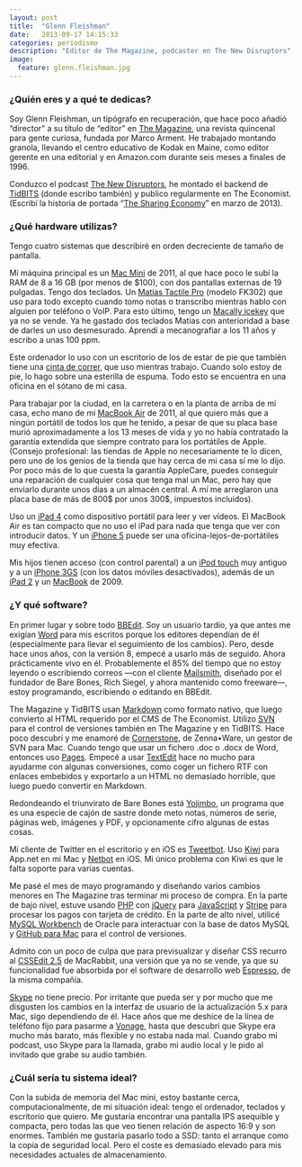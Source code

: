 ```yaml
---
layout: post
title:  "Glenn Fleishman"
date:   2013-09-17 14:15:33
categories: periodismo
description: "Editor de The Magazine, podcaster en The New Disruptors"
image:
  feature: glenn.fleishman.jpg
---
```


### ¿Quién eres y a qué te dedicas?

Soy Glenn Fleishman, un tipógrafo en recuperación, que hace poco añadió
“director” a su título de “editor” en [The Magazine][the-magazine], una revista
quincenal para gente curiosa, fundada por Marco Arment. He trabajado montando
granola, llevando el centro educativo de Kodak en Maine, como editor gerente
en una editorial y en Amazon.com durante seis meses a finales de 1996.

Conduzco el podcast [The New Disruptors][the-new-disruptors], he montado el
backend de [TidBITS][tidbits] (donde escribo también) y publico regularmente en
The Economist. (Escribí la historia de portada
“[The Sharing Economy][the-sharing-economy]” en marzo de 2013).

[the-magazine]: http://the-magazine.org/
[the-new-disruptors]: http://muleradio.net/newdisruptors
[tidbits]: http://tidbits.com/
[the-sharing-economy]: http://www.economist.com/news/technology-quarterly/21572914-collaborative-consumption-technology-makes-it-easier-people-rent-items


### ¿Qué hardware utilizas?

Tengo cuatro sistemas que describiré en orden decreciente de tamaño de pantalla.

Mi máquina principal es un [Mac Mini][mac-mini] de 2011, al que hace poco le
subí la RAM de 8 a 16 GB (por menos de $100), con dos pantallas externas de 19
pulgadas. Tengo dos teclados. Un [Matias Tactile Pro][matias-tactile-pro]
(modelo FK302) que uso para todo excepto cuando tomo notas o transcribo mientras
hablo con alguien por teléfono o VoIP. Para esto último, tengo un
[Macally icekey][macally-icekey] que ya no se vende. Ya he gastado dos teclados
Matias con anterioridad a base de darles un uso desmesurado. Aprendí a
mecanografiar a los 11 años y escribo a unas 100 ppm.

Este ordenador lo uso con un escritorio de los de estar de pie que también tiene
una [cinta de correr][treadmill], que uso mientras trabajo. Cuando solo estoy de
pie, lo hago sobre una esterilla de espuma. Todo esto se encuentra en una
oficina en el sótano de mi casa.

Para trabajar por la ciudad, en la carretera o en la planta de arriba de mi
casa, echo mano de mi [MacBook Air][macbook-air] de 2011, al que quiero más que
a ningún portátil de todos los que he tenido, a pesar de que su placa base murió
aproximadamente a los 13 meses de vida y yo no había contratado la garantía
extendida que siempre contrato para los portátiles de Apple. (Consejo
profesional: las tiendas de Apple no necesariamente te lo dicen, pero uno de los
genios de la tienda que hay cerca de mi casa sí me lo dijo. Por poco más de
lo que cuesta la garantía AppleCare, puedes conseguir una reparación de
cualquier cosa que tenga mal un Mac, pero hay que enviarlo durante unos días a
un almacén central. A mí me arreglaron una placa base de más de 800$ por unos
300$, impuestos incluidos).

Uso un [iPad 4][ipad-4] como dispositivo portátil para leer y ver vídeos. El
MacBook Air es tan compacto que no uso el iPad para nada que tenga que ver con
introducir datos. Y un [iPhone 5][iphone-5] puede ser una
oficina-lejos-de-portátiles muy efectiva.

Mis hijos tienen acceso (con control parental) a un [iPod touch][ipod-touch] muy
antiguo y a un [iPhone 3GS][iphone-3gs] (con los datos móviles desactivados),
además de un [iPad 2][ipad-2] y un [MacBook][macbook] de 2009.

[mac-mini]: http://www.apple.com/macmini/
[matias-tactile-pro]: http://www.matias.ca/tactilepro/
[macally-icekey]: http://www.newegg.com/Product/Product.aspx?Item=N82E16823160004
[treadmill]: http://www.treaddesk.com/
[macbook-air]: http://www.apple.com/macbookair/
[ipad-4]: http://en.wikipedia.org/wiki/IPad_(4th_generation)
[iphone-5]: http://www.apple.com/iphone/
[ipod-touch]: http://www.apple.com/ipodtouch/
[iphone-3gs]: http://www.apple.com/iphone/iphone-3gs/
[ipad-2]: http://www.apple.com/ipad/
[macbook]: http://www.apple.com/macbook/

### ¿Y qué software?

En primer lugar y sobre todo [BBEdit][bbedit]. Soy un usuario tardío, ya que
antes me exigían [Word][word] para mis escritos porque los editores dependían
de él (especialmente para llevar el seguimiento de los cambios). Pero, desde
hace unos años, con la versión 8, empecé a usarlo más de seguido. Ahora
prácticamente vivo en él. Probablemente el 85% del tiempo que no estoy leyendo o
escribiendo correos —con el cliente [Mailsmith][mailsmith], diseñado por el
fundador de Bare Bones, Rich Siegel, y ahora mantenido como freeware—, estoy
programando, escribiendo o editando en BBEdit.

The Magazine y TidBITS usan [Markdown][markdown] como formato nativo, que luego
convierto al HTML requerido por el CMS de The Economist. Utilizo [SVN][svn] para
el control de versiones también en The Magazine y en TidBITS. Hace poco descubrí
y me enamoré de [Cornerstone][cornerstone], de Zenna•Ware, un gestor de SVN para
Mac. Cuando tengo que usar un fichero .doc o .docx de Word, entonces uso
[Pages][pages]. Empecé a usar [TextEdit][textedit] hace no mucho para ayudarme
con algunas conversiones, como coger un fichero RTF con enlaces embebidos y
exportarlo a un HTML no demasiado horrible, que luego puedo convertir en
Markdown.

Redondeando el triunvirato de Bare Bones está [Yojimbo][yojimbo], un programa
que es una especie de cajón de sastre donde meto notas, números de serie,
páginas web, imágenes y PDF, y opcionamente cifro algunas de estas cosas.

Mi cliente de Twitter en el escritorio y en iOS es [Tweetbot][tweetbot]. Uso
[Kiwi][kiwi] para App.net en mi Mac y [Netbot][netbot] en iOS. Mi único problema
con Kiwi es que le falta soporte para varias cuentas.

Me pasé el mes de mayo programando y diseñando varios cambios menores
en The Magazine tras terminar mi proceso de compra. En la parte de bajo nivel,
estuve usando [PHP][php] con [jQuery][jquery] para [JavaScript][javascript] y
[Stripe][stripe] para procesar los pagos con tarjeta de crédito. En la parte de
alto nivel, utilicé [MySQL Workbench][mysql-workbench] de Oracle para
interactuar con la base de datos MySQL y [GitHub para Mac][github-for-mac] para
el control de versiones.

Admito con un poco de culpa que para previsualizar y diseñar CSS recurro al
[CSSEdit 2.5][cssedit] de MacRabbit, una versión que ya no se vende, ya que su
funcionalidad fue absorbida por el software de desarrollo web
[Espresso][espresso], de la misma compañía.

[Skype][skype] no tiene precio. Por irritante que pueda ser y por mucho que me
disgusten los cambios en la interfaz de usuario de la actualización 5.x para
Mac, sigo dependiendo de él. Hace años que me deshice de la línea de teléfono
fijo para pasarme a [Vonage][vonage], hasta que descubrí que Skype era mucho más
barato, más flexible y no estaba nada mal. Cuando grabo mi podcast, uso Skype
para la llamada, grabo mi audio local y le pido al invitado que grabe su audio
también.

[bbedit]: http://barebones.com/products/bbedit/
[word]: http://office.microsoft.com/en-us/word/
[mailsmith]: http://www.mailsmith.org/
[markdown]: http://daringfireball.net/projects/markdown/
[svn]: http://subversion.tigris.org/
[cornerstone]: http://zennaware.com/cornerstone/
[pages]: http://www.apple.com/iwork/pages/
[textedit]: http://support.apple.com/kb/HT2523
[yojimbo]: http://barebones.com/products/Yojimbo/
[tweetbot]: http://tapbots.com/software/tweetbot/mac/
[kiwi]: http://kiwi-app.net/
[netbot]: http://tapbots.com/software/netbot/
[php]: http://php.net/
[jquery]: http://jquery.com/
[javascript]: http://www.ecmascript.org/
[stripe]: https://stripe.com/
[mysql-workbench]: https://www.mysql.com/products/workbench/
[github-for-mac]: http://mac.github.com/
[cssedit]: http://macrabbit.com/cssedit/
[espresso]: http://macrabbit.com/espresso/
[skype]: http://www.skype.com/
[vonage]: http://www.vonage.com/

### ¿Cuál sería tu sistema ideal?

Con la subida de memoria del Mac mini, estoy bastante cerca, computacionalmente,
de mi situación ideal: tengo el ordenador, teclados y escritorio que quiero. Me
gustaría encontrar una pantalla IPS asequible y compacta, pero todas las que
veo tienen relación de aspecto 16:9 y son enormes. También me gustaría pasarlo
todo a SSD: tanto el arranque como la copia de seguridad local. Pero el coste es
demasiado elevado para mis necesidades actuales de almacenamiento.
